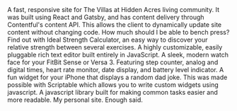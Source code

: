 
<project name="The Villas Homepage" link="https://thevillasathiddenacres.com/" image="/the-villas.png" :stack="['React', 'Gatsby', 'Sass', 'Contentful']">
  A fast, responsive site for The Villas at Hidden Acres living community. It was built using React and Gatsby, and has content delivery through Contentful's content API. This allows the client to dynamically update site content without changing code.
</project>

<project name="Ideal Strength Calculator" link="http://idealstrengthcalculator.com/" image="/isc.png" :stack="['Vue', 'Nuxt', 'Sass']">
  How much should I be able to bench press? Find out with Ideal Strength Calculator, an easy way to discover your relative strength between several exercises.
</project>

<project name="barnyard.js" github-link="https://github.com/mattsaxe17/barnyardjs" image="/barnyard.png" :stack="['Node', 'Rooster.js', 'Sass']">
  A highly customizable, easily pluggable rich text editor built entirely in JavaScript.
</project>

<project name="Modern Analog Face" github-link="https://github.com/mattsaxe17/modern-analog-face" link="https://gallery.fitbit.com/details/a37d0d68-ddeb-4bc1-a1f6-e24910572c47" image="/watch-face.png" :stack="['SVG', 'FitBit SDK', 'JavaScript']">
  A sleek, modern watch face for your FitBit Sense or Versa 3. Featuring step counter, analog and digital times, heart rate monitor, date display, and battery level indicator.
</project>

<project name="Dad Joke Widget" github-link="https://github.com/mattsaxe17/dad-joke-widget" image="/dad-jokes.png" :stack="['Javascript', 'Scriptable']">
  A fun widget for your iPhone that displays a random dad joke. This was made possible with Scriptable which allows you to write custom widgets using javascript.
</project>

<project name="breezy.js" github-link="https://github.com/mattsaxe17/breezyjs" image="/breezyjs.png" :stack="['Javascript']">
  A javascript library built for making common tasks easier and more readable.
</project>

<project name="matthewsaxe.com" github-link="https://github.com/mattsaxe17/personal-site" image="/personal-site.jpg" :stack="['Vue', 'Nuxt', 'Sass']">
  My personal site. Enough said.
</project>